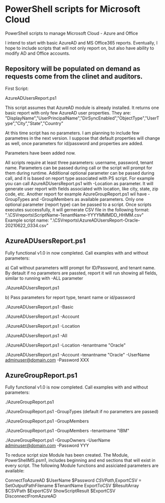 # PowerShell scripts for Microsoft Cloud
PowerShell scripts to manage Microsoft Cloud - Azure and Office

I intend to start with basic AzureAD and MS Office365 reports.
Eventually, I hope to include scripts that will not only report on, but also have ability to modify AD and Office accounts.


## Repository will be populated on demand as requests come from the clinet and auditors.

First Script:

AzureADUsersReport.ps1

This script assumes that AzureAD module is already installed. It returns one basic report with only few AzureAD user properties. They are:        "DisplayName","UserPrincipalName","DirSyncEnabled","ObjectType","UserType","City","State","Country"

At this time script has no parameters. I am planning to include few parametres in the next version. I suppose that default properties will change as well, once parameters for id/password and properties are added.

Parameters have been added now.

All scripts require at least three parameters: username, password, tenant name. Parameters can be passed during call or the script will prompt for them during runtime. Additional optional parameter can be passed during call, and it is based on report type associated with PS script. For example you can call AzureADUsersReport.ps1 with -Location as parameter. It will generate user report with fields associated with location, like city, state, zip code, etc. Another report for example AzureGroupReport.ps1 wil have -GroupTypes and -GroupMembers as available parameters. Only one optional parameter (report type) can be passed to a script. Once scripts executes successfully, it will gernerate CSV file in the following format:
".\CSVreports\ScriptName-TenantName-YYYYMMMDD_HHMM.csv"
Example script name: ".\CSVreports\AzureADUsersReport-Oracle-20210622_0334.csv"

AzureADUsersReport.ps1
----------------------
Fully functional v1.0 in now completed. Call examples with and without parameters:

a) Call without parameters witll prompt for ID/Password, and tenant name. By detault if no parameters are passted, report it will run showing all fields, similar to running with -ALL parameter

./AzureADUsersReport.ps1

b) Pass parameters for report type, tenant name or id/password

./AzureADUsersReport.ps1 -Basic

./AzureADUsersReport.ps1 -Account

./AzureADUsersReport.ps1 -Location

./AzureADUsersReport.ps1 -All

./AzureADUsersReport.ps1 -Location -tenantname "Oracle"

./AzureADUsersReport.ps1 -Account -tenantname "Oracle" -UserName adminuser@domain.com -Password XXX




AzureGroupReport.ps1
--------------------
Fully functional v1.0 is now completed. Call examples with and without parameters:

./AzureGroupReport.ps1

./AzureGroupReport.ps1 -GroupTypes (default if no parameters are passed)

./AzureGroupReport.ps1 -GroupMembers

./AzureGroupReport.ps1 -GroupMembers -tenantname "IBM"

./AzureGroupReport.ps1 -GroupOwners -UserName adminuser@domain.com -Password YYY


To reduce script size Module has been created. The Module, PowerShellMS.psm1, includes beginning and end sections that will exist in every script. The following Module functions and assiciated parameters are available:

ConnectToAzureAD $UserName $Password
$CSVPath,$ExportCSV = SetOutputPathFilename $TenantName
ExportToCSV $ResultArray $CSVPath $ExportCSV
ShowScriptResult $ExportCSV
DisconnectFromAzureAD 

